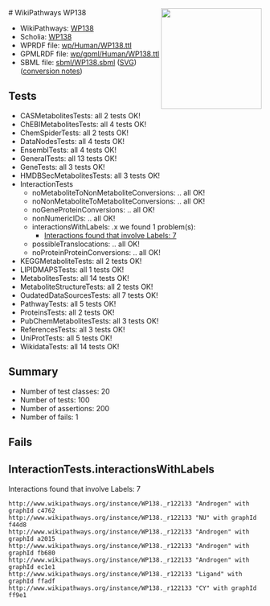 <img style="float: right; width: 200px" src="../logo.png" />
# WikiPathways WP138

* WikiPathways: [WP138](https://identifiers.org/wikipathways:WP138)
* Scholia: [WP138](https://scholia.toolforge.org/wikipathways/WP138)
* WPRDF file: [wp/Human/WP138.ttl](../wp/Human/WP138.ttl)
* GPMLRDF file: [wp/gpml/Human/WP138.ttl](../wp/gpml/Human/WP138.ttl)
* SBML file: [sbml/WP138.sbml](../sbml/WP138.sbml) ([SVG](../sbml/WP138.svg)) ([conversion notes](../sbml/WP138.txt))

## Tests
* CASMetabolitesTests: all 2 tests OK!
* ChEBIMetabolitesTests: all 4 tests OK!
* ChemSpiderTests: all 2 tests OK!
* DataNodesTests: all 4 tests OK!
* EnsemblTests: all 4 tests OK!
* GeneralTests: all 13 tests OK!
* GeneTests: all 3 tests OK!
* HMDBSecMetabolitesTests: all 3 tests OK!
* InteractionTests
    * noMetaboliteToNonMetaboliteConversions: .. all OK!
    * noNonMetaboliteToMetaboliteConversions: .. all OK!
    * noGeneProteinConversions: .. all OK!
    * nonNumericIDs: .. all OK!
    * interactionsWithLabels: .x we found 1 problem(s):
        * [Interactions found that involve Labels: 7](#630d267e)
    * possibleTranslocations: .. all OK!
    * noProteinProteinConversions: .. all OK!
* KEGGMetaboliteTests: all 2 tests OK!
* LIPIDMAPSTests: all 1 tests OK!
* MetabolitesTests: all 14 tests OK!
* MetaboliteStructureTests: all 2 tests OK!
* OudatedDataSourcesTests: all 7 tests OK!
* PathwayTests: all 5 tests OK!
* ProteinsTests: all 2 tests OK!
* PubChemMetabolitesTests: all 3 tests OK!
* ReferencesTests: all 3 tests OK!
* UniProtTests: all 5 tests OK!
* WikidataTests: all 14 tests OK!


## Summary

* Number of test classes: 20
* Number of tests: 100
* Number of assertions: 200
* Number of fails: 1

## Fails

<a name="630d267e" />

## InteractionTests.interactionsWithLabels

Interactions found that involve Labels: 7
```
http://www.wikipathways.org/instance/WP138._r122133 "Androgen" with graphId c4762
http://www.wikipathways.org/instance/WP138._r122133 "NU" with graphId f44d8
http://www.wikipathways.org/instance/WP138._r122133 "Androgen" with graphId a2015
http://www.wikipathways.org/instance/WP138._r122133 "Androgen" with graphId fb680
http://www.wikipathways.org/instance/WP138._r122133 "Androgen" with graphId ec1e1
http://www.wikipathways.org/instance/WP138._r122133 "Ligand" with graphId ffadf
http://www.wikipathways.org/instance/WP138._r122133 "CY" with graphId ff9e1
```

